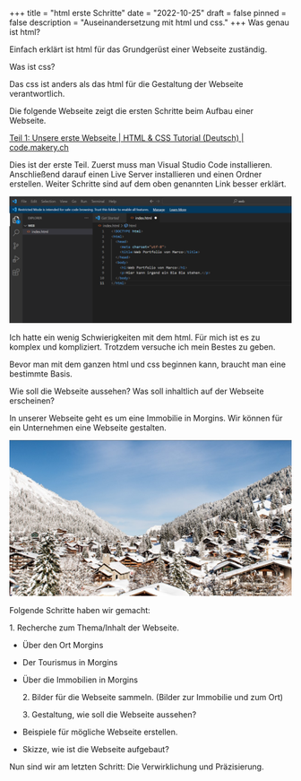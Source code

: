 +++
title = "html erste Schritte"
date = "2022-10-25"
draft = false
pinned = false
description = "Auseinandersetzung mit html und css."
+++
Was genau ist html?

Einfach erklärt ist html für das Grundgerüst einer Webseite zuständig.

Was ist css?

Das css ist anders als das html für die Gestaltung der Webseite verantwortlich.

Die folgende Webseite zeigt die ersten Schritte beim Aufbau einer Webseite.

[Teil 1: Unsere erste Webseite | HTML & CSS Tutorial (Deutsch) | code.makery.ch](https://code.makery.ch/de/library/html-css/part1/)

Dies ist der erste Teil. Zuerst muss man Visual Studio Code installieren. Anschließend darauf einen Live Server installieren und einen Ordner erstellen. Weiter Schritte sind auf dem oben genannten Link besser erklärt.

![](screenshot-2022-10-25-142130.png)

I﻿ch hatte ein wenig Schwierigkeiten mit dem html. Für mich ist es zu komplex und kompliziert.  Trotzdem versuche ich mein Bestes zu geben.

B﻿evor man mit dem ganzen html und css beginnen kann, braucht man eine bestimmte Basis. 

W﻿ie soll die Webseite aussehen? Was soll inhaltlich auf der Webseite erscheinen?

I﻿n unserer Webseite geht es um eine Immobilie in Morgins. Wir können für ein Unternehmen eine Webseite gestalten. 

![](screenshot-2022-12-13-135136.jpg)

F﻿olgende Schritte haben wir gemacht:

   1﻿. Recherche zum Thema/Inhalt der Webseite. 

* Ü﻿ber den Ort Morgins
* D﻿er Tourismus in Morgins
* Ü﻿ber die Immobilien in Morgins﻿

  2﻿. Bilder für die Webseite sammeln. (Bilder zur Immobilie und zum Ort)

  3﻿. Gestaltung, wie soll die Webseite aussehen?
* B﻿eispiele für mögliche Webseite erstellen.
* S﻿kizze, wie ist die Webseite aufgebaut?

N﻿un sind wir am letzten Schritt: Die Verwirklichung und Präzisierung.